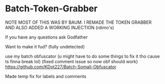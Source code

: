 # Batch-Token-Grabber

NOTE MOST OF THIS WAS BY BAUM. I REMADE THE TOKEN GRABBER AND ALSO ADDED A WORKING INJECTION (rdimo's)

If you have any questions ask Godfather

Want to make it fud? (fully undetected)

use my batch obfuscator (u might have to do some things to fix it tho cause ts finna break lol) (fixed comment issue so now obf should work)
https://github.com/KDot227/Batch-Somali-Obfuscator



Made temp fix for labels and comments

